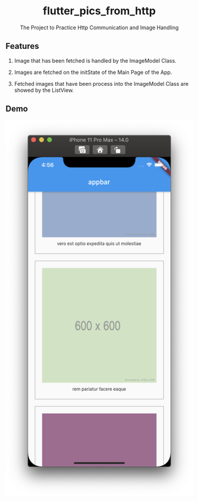 <h1 align="center">flutter_pics_from_http</h1>
<div align="center">
    The Project to Practice Http Communication and Image Handling
</div>

## Features

1. Image that has been fetched is handled by the ImageModel Class.

2. Images are fetched on the initState of the Main Page of the App.

3. Fetched images that have been process into the ImageModel Class are showed by the ListView.

## Demo

<div stlye="display:flex" align="center">
    <img src="images/1.png" alt="1" width="600"/>
</div>
